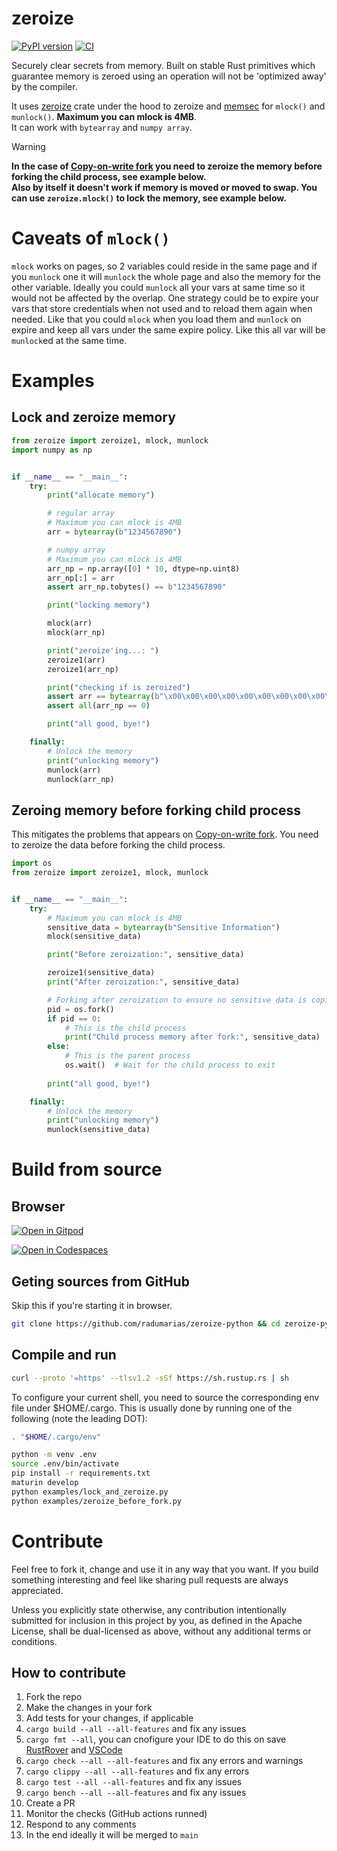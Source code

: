 # zeroize

[![PyPI version](https://badge.fury.io/py/zeroize.svg)](https://badge.fury.io/py/zeroize)
[![CI](https://github.com/radumarias/zeroize-python/actions/workflows/CI.yml/badge.svg)](https://github.com/radumarias/zeroize-python/actions/workflows/CI.yml)

Securely clear secrets from memory. Built on stable Rust primitives which guarantee memory is zeroed using an operation will not be 'optimized away' by the compiler.

It uses [zeroize](https://crates.io/crates/zeroize) crate under the hood to zeroize and [memsec](https://crates.io/crates/memsec) for `mlock()` and `munlock()`. **Maximum you can mlock is 4MB**.  
It can work with `bytearray` and `numpy array`.

> [!WARNING]  
> **In the case of [Copy-on-write fork](https://en.wikipedia.org/wiki/Copy-on-write) you need to zeroize the memory before forking the child process, see example below.  
> Also by itself it doesn't work if memory is moved or moved to swap. You can use `zeroize.mlock()` to lock the memory, see example below.**

# Caveats of `mlock()`

`mlock` works on pages, so 2 variables could reside in the same page and if you `munlock` one it will `munlock` the whole page and also the memory for the other variable. Ideally you could `munlock` all your vars at same time so it would not be affected by the overlap. One strategy could be to expire your vars that store credentials when not used and to reload them again when needed. Like that you could `mlock` when you load them and `munlock` on expire and keep all vars under the same expire policy. Like this all var will be `munlock`ed at the same time.

# Examples

## Lock and zeroize memory

```python
from zeroize import zeroize1, mlock, munlock
import numpy as np


if __name__ == "__main__":
    try:
        print("allocate memory")

        # regular array
        # Maximum you can mlock is 4MB
        arr = bytearray(b"1234567890")

        # numpy array
        # Maximum you can mlock is 4MB
        arr_np = np.array([0] * 10, dtype=np.uint8)
        arr_np[:] = arr
        assert arr_np.tobytes() == b"1234567890"

        print("locking memory")

        mlock(arr)
        mlock(arr_np)

        print("zeroize'ing...: ")
        zeroize1(arr)
        zeroize1(arr_np)

        print("checking if is zeroized")
        assert arr == bytearray(b"\x00\x00\x00\x00\x00\x00\x00\x00\x00\x00")
        assert all(arr_np == 0)

        print("all good, bye!")

    finally:
        # Unlock the memory
        print("unlocking memory")
        munlock(arr)
        munlock(arr_np)
```

## Zeroing memory before forking child process

This mitigates the problems that appears on [Copy-on-write fork](https://en.wikipedia.org/wiki/Copy-on-write). You need to zeroize the data before forking the child process.

```python
import os
from zeroize import zeroize1, mlock, munlock


if __name__ == "__main__":
    try:
        # Maximum you can mlock is 4MB
        sensitive_data = bytearray(b"Sensitive Information")
        mlock(sensitive_data)

        print("Before zeroization:", sensitive_data)

        zeroize1(sensitive_data)
        print("After zeroization:", sensitive_data)

        # Forking after zeroization to ensure no sensitive data is copied
        pid = os.fork()
        if pid == 0:
            # This is the child process
            print("Child process memory after fork:", sensitive_data)
        else:
            # This is the parent process
            os.wait()  # Wait for the child process to exit
        
        print("all good, bye!")

    finally:
        # Unlock the memory
        print("unlocking memory")
        munlock(sensitive_data)
```

# Build from source

## Browser

[![Open in Gitpod](https://gitpod.io/button/open-in-gitpod.svg)](https://gitpod.io/#https://github.com/radumarias/zeroize-python)

[![Open in Codespaces](https://github.com/codespaces/badge.svg)](https://github.com/codespaces/new/?repo=radumarias%2Fzeroize-python&ref=main)

## Geting sources from GitHub

Skip this if you're starting it in browser.

```bash
git clone https://github.com/radumarias/zeroize-python && cd zeroize-python
```

## Compile and run

```bash
curl --proto '=https' --tlsv1.2 -sSf https://sh.rustup.rs | sh
```

To configure your current shell, you need to source
the corresponding env file under $HOME/.cargo.
This is usually done by running one of the following (note the leading DOT):

```bash
. "$HOME/.cargo/env"
```

```bash
python -m venv .env
source .env/bin/activate
pip install -r requirements.txt
maturin develop
python examples/lock_and_zeroize.py
python examples/zeroize_before_fork.py
```

# Contribute

Feel free to fork it, change and use it in any way that you want. If you build something interesting and feel like sharing pull requests are always appreciated.

Unless you explicitly state otherwise, any contribution intentionally submitted for inclusion in this project by you, as defined in the Apache License, shall be dual-licensed as above, without any additional terms or conditions.

## How to contribute

1. Fork the repo
2. Make the changes in your fork
3. Add tests for your changes, if applicable
4. `cargo build --all --all-features` and fix any issues
5. `cargo fmt --all`, you can cnofigure your IDE to do this on save [RustRover](https://www.jetbrains.com/help/rust/rustfmt.html) and [VSCode](https://code.visualstudio.com/docs/languages/rust#_formatting)
6. `cargo check --all --all-features` and fix any errors and warnings
7. `cargo clippy --all --all-features` and fix any errors
8. `cargo test --all --all-features` and fix any issues
9. `cargo bench --all --all-features` and fix any issues
10. Create a PR
11. Monitor the checks (GitHub actions runned)
12. Respond to any comments
13. In the end ideally it will be merged to `main`
